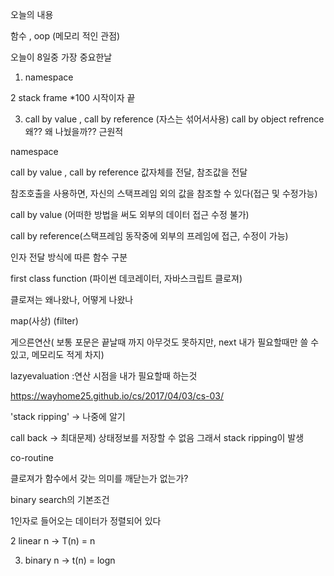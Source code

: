 오늘의 내용

함수 , oop (메모리 적인 관점)

오늘이 8일중 가장 중요한날

1) namespace

2 stack frame *100 시작이자 끝

3) call by value , call by reference (자스는 섞어서사용) call by object refrence 왜?? 왜 나눴을까?? 근원적

namespace



call by value , call by reference 값자체를 전달, 참조값을 전달

참조호출을 사용하면, 자신의 스택프레임 외의 값을 참조할 수 있다(접근 및 수정가능)

call by value (어떠한 방법을 써도 외부의 데이터 접근 수정 불가)

call by reference(스택프레임 동작중에 외부의 프레임에 접근, 수정이 가능)



인자 전달 방식에 따른 함수 구분

first class function (파이썬 데코레이터, 자바스크립트 클로져)

클로져는 왜나왔나, 어떻게 나왔나

map(사상) (filter)

게으른연산( 보통 포문은 끝날때 까지 아무것도 못하지만, next 내가 필요할때만 쓸 수 있고, 메모리도 적게 차지)

lazyevaluation :연산 시점을 내가 필요할때 하는것

<https://wayhome25.github.io/cs/2017/04/03/cs-03/>



'stack ripping' -> 나중에 알기

call back -> 최대문제) 상태정보를 저장할 수 없음 그래서 stack ripping이 발생

co-routine

클로져가 함수에서 갖는 의미를 깨닫는가 없는가?

binary search의 기본조건

1인자로 들어오는 데이터가 정렬되어 있다

2 linear n -> T(n) = n

3) binary n -> t(n) = logn



